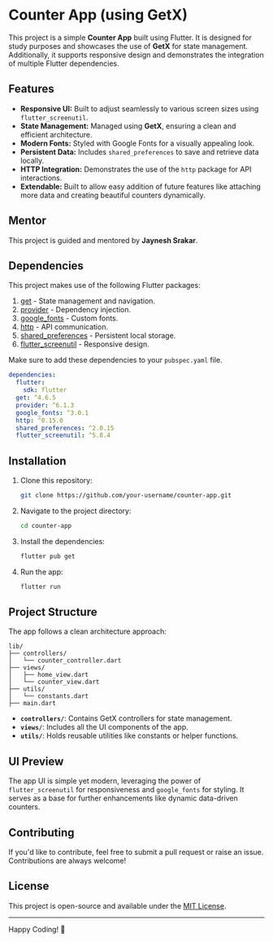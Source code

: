 # Counter App (using GetX)

This project is a simple **Counter App** built using Flutter. It is designed for study purposes and showcases the use of **GetX** for state management. Additionally, it supports responsive design and demonstrates the integration of multiple Flutter dependencies.

## Features

- **Responsive UI:** Built to adjust seamlessly to various screen sizes using `flutter_screenutil`.
- **State Management:** Managed using **GetX**, ensuring a clean and efficient architecture.
- **Modern Fonts:** Styled with Google Fonts for a visually appealing look.
- **Persistent Data:** Includes `shared_preferences` to save and retrieve data locally.
- **HTTP Integration:** Demonstrates the use of the `http` package for API interactions.
- **Extendable:** Built to allow easy addition of future features like attaching more data and creating beautiful counters dynamically.

## Mentor

This project is guided and mentored by **Jaynesh Srakar**.

## Dependencies

This project makes use of the following Flutter packages:

1. [get](https://pub.dev/packages/get) - State management and navigation.
2. [provider](https://pub.dev/packages/provider) - Dependency injection.
3. [google_fonts](https://pub.dev/packages/google_fonts) - Custom fonts.
4. [http](https://pub.dev/packages/http) - API communication.
5. [shared_preferences](https://pub.dev/packages/shared_preferences) - Persistent local storage.
6. [flutter_screenutil](https://pub.dev/packages/flutter_screenutil) - Responsive design.

Make sure to add these dependencies to your `pubspec.yaml` file.

```yaml
dependencies:
  flutter:
    sdk: flutter
  get: ^4.6.5
  provider: ^6.1.3
  google_fonts: ^3.0.1
  http: ^0.15.0
  shared_preferences: ^2.0.15
  flutter_screenutil: ^5.8.4
```

## Installation

1. Clone this repository:

   ```bash
   git clone https://github.com/your-username/counter-app.git
   ```

2. Navigate to the project directory:

   ```bash
   cd counter-app
   ```

3. Install the dependencies:

   ```bash
   flutter pub get
   ```

4. Run the app:

   ```bash
   flutter run
   ```

## Project Structure

The app follows a clean architecture approach:

```
lib/
├── controllers/
│   └── counter_controller.dart
├── views/
│   ├── home_view.dart
│   └── counter_view.dart
├── utils/
│   └── constants.dart
├── main.dart
```

- **`controllers/`**: Contains GetX controllers for state management.
- **`views/`**: Includes all the UI components of the app.
- **`utils/`**: Holds reusable utilities like constants or helper functions.

## UI Preview

The app UI is simple yet modern, leveraging the power of `flutter_screenutil` for responsiveness and `google_fonts` for styling. It serves as a base for further enhancements like dynamic data-driven counters.

## Contributing

If you'd like to contribute, feel free to submit a pull request or raise an issue. Contributions are always welcome!

## License

This project is open-source and available under the [MIT License](LICENSE).

---

Happy Coding! 🚀
